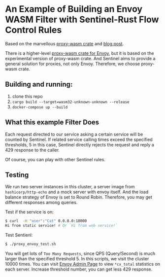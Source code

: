 # An Example of Building an Envoy WASM Filter with Sentinel-Rust Flow Control Rules

Based on the marvellous [proxy-wasm crate](https://crates.io/crates/proxy-wasm) and [blog post](https://antweiss.com/blog/extending-envoy-with-wasm-and-rust/).

There is a higher-level [proxy-wasm crate for Envoy](https://github.com/tetratelabs/envoy-wasm-rust-sdk/), but it is based on the experimental version of proxy-wasm crate. And Sentinel aims to provide a general solution for proxies, not only Envoy. Therefore, we choose proxy-wasm crate.

## Building and running:

1. clone this repo
2. `cargo build --target=wasm32-unknown-unknown --release`
3. `docker-compose up --build`

## What this example Filter Does
Each request directed to our service asking a certain service will be counted by Sentinel. If related service calling times exceed the specified thresholds, 5 in this case, Sentinel directly rejects the request and reply a 429 response to the caller.  

Of course, you can play with other Sentinel rules.

## Testing 
We run two server instances in this cluster, a server image from `hashicorp/http-echo` and a mock server with envoy itself. And the load balance strategy of Envoy is set to Round Robin. Therefore, you may get different responses among queries.

Test if the service is on:

```bash
$ curl  -H "user":"Cat" 0.0.0.0:18000
Hi from static service! # Or `Hi from web service!`
```

Test Sentienl:
```bash
$ ./proxy_envoy_test.sh 
```

You will get lots of `Too Many Requests`, since QPS (Query/Second) is much larger than the specified threshold 5. 
In this scripts, we visit the cluster 10000 times. You can visit [Envoy Admin Page](http://localhost:18001/stats) to view `*cx_total` statistics on each server.
Increase threshold number, you can get less 429 response.
